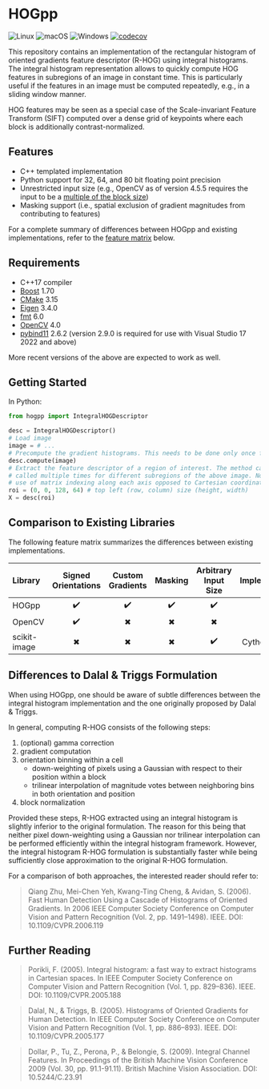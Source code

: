 # HOGpp

![Linux](https://github.com/sergiud/hogpp/actions/workflows/linux.yml/badge.svg)
![macOS](https://github.com/sergiud/hogpp/actions/workflows/macos.yml/badge.svg)
![Windows](https://github.com/sergiud/hogpp/actions/workflows/windows.yml/badge.svg)
[![codecov](https://codecov.io/gh/sergiud/hogpp/branch/master/graph/badge.svg?token=PQ3WKQGKC4)](https://codecov.io/gh/sergiud/hogpp)

This repository contains an implementation of the rectangular histogram of
oriented gradients feature descriptor (R-HOG) using integral histograms. The
integral histogram representation allows to quickly compute HOG features in
subregions of an image in constant time. This is particularly useful if the
features in an image must be computed repeatedly, e.g., in a sliding window
manner.

HOG features may be seen as a special case of the Scale-invariant Feature
Transform (SIFT) computed over a dense grid of keypoints where each block is
additionally contrast-normalized.

## Features

* C++ templated implementation
* Python support for 32, 64, and 80 bit floating point precision
* Unrestricted input size (e.g., OpenCV as of version 4.5.5 requires the input
  to be a [multiple of the block
  size](https://github.com/opencv/opencv/blob/5f249a3e67bfe3627e184bf5535da64daeaeb1c8/modules/objdetect/src/hog.cpp#L95-L96))
* Masking support (i.e., spatial exclusion of gradient magnitudes from
  contributing to features)

For a complete summary of differences between HOGpp and existing
implementations, refer to the [feature
matrix](#comparison-to-existing-libraries) below.

## Requirements

* C++17 compiler
* [Boost](https://www.boost.org) 1.70
* [CMake](https://gitlab.kitware.com/cmake/cmake) 3.15
* [Eigen](https://gitlab.com/libeigen/eigen) 3.4.0
* [fmt](https://github.com/fmtlib/fmt) 6.0
* [OpenCV](https://github.com/opencv/opencv) 4.0
* [pybind11](https://github.com/pybind/pybind11) 2.6.2 (version 2.9.0 is
  required for use with Visual Studio 17 2022 and above)

More recent versions of the above are expected to work as well.

## Getting Started

In Python:

```python
from hogpp import IntegralHOGDescriptor

desc = IntegralHOGDescriptor()
# Load image
image = # ...
# Precompute the gradient histograms. This needs to be done only once for each image.
desc.compute(image)
# Extract the feature descriptor of a region of interest. The method can be
# called multiple times for different subregions of the above image. Note the
# use of matrix indexing along each axis opposed to Cartesian coordinates.
roi = (0, 0, 128, 64) # top left (row, column) size (height, width)
X = desc(roi)
```

## Comparison to Existing Libraries

The following feature matrix summarizes the differences between existing
implementations.

| Library      | Signed Orientations | Custom Gradients |  Masking  | Arbitrary Input Size | Implementation |
| :---         |        :---:        |       :---:      |   :---:   |        :---:         |     :---:      |
| HOGpp        | ✔️                   | ✔️                | ✔️         | ✔️                    | C++            |
| OpenCV       | ✔️                   | ✖                | ✖         | ✖                    | C++            |
| scikit-image | ✖                   | ✖                | ✖         | ✔️                    | Cython/Python  |


## Differences to Dalal & Triggs Formulation

When using HOGpp, one should be aware of subtle differences between the integral
histogram implementation and the one originally proposed by Dalal & Triggs.

In general, computing R-HOG consists of the following steps:

1. (optional) gamma correction
2. gradient computation
3. orientation binning within a cell
    * down-weighting of pixels using a Gaussian with respect to their position
      within a block
    * trilinear interpolation of magnitude votes between neighboring bins in
      both orientation and position
4. block normalization

Provided these steps, R-HOG extracted using an integral histogram is slightly
inferior to the original formulation. The reason for this being that neither
pixel down-weighting using a Gaussian nor trilinear interpolation can be
performed efficiently within the integral histogram framework. However, the
integral histogram R-HOG formulation is substantially faster while being
sufficiently close approximation to the original R-HOG formulation.

For a comparison of both approaches, the interested reader should refer to:

> Qiang Zhu, Mei-Chen Yeh, Kwang-Ting Cheng, & Avidan, S. (2006). Fast Human Detection Using a Cascade of Histograms of Oriented Gradients. In 2006 IEEE Computer Society Conference on Computer Vision and Pattern Recognition (Vol. 2, pp. 1491–1498). IEEE. DOI: 10.1109/CVPR.2006.119

## Further Reading

> Porikli, F. (2005). Integral histogram: a fast way to extract histograms in Cartesian spaces. In IEEE Computer Society Conference on Computer Vision and Pattern Recognition (Vol. 1, pp. 829–836). IEEE. DOI: 10.1109/CVPR.2005.188

> Dalal, N., & Triggs, B. (2005). Histograms of Oriented Gradients for Human Detection. In IEEE Computer Society Conference on Computer Vision and Pattern Recognition (Vol. 1, pp. 886–893). IEEE. DOI: 10.1109/CVPR.2005.177

> Dollar, P., Tu, Z., Perona, P., & Belongie, S. (2009). Integral Channel Features. In Proceedings of the British Machine Vision Conference 2009 (Vol. 30, pp. 91.1-91.11). British Machine Vision Association. DOI: 10.5244/C.23.91

